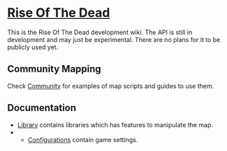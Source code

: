 # [Rise Of The Dead](/)
This is the Rise Of The Dead development wiki. The API is still in development and may just be experimental. There are no plans for it to be publicly used yet.

## Community Mapping
Check [Community](Community/) for examples of map scripts and guides to use them.

## Documentation
- [Library](Library/) contains libraries which has features to manipulate the map.
- - [Configurations](Library/Configurations) contain game settings.
